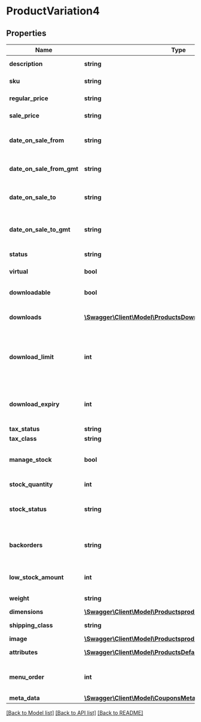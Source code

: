 # ProductVariation4

## Properties
Name | Type | Description | Notes
------------ | ------------- | ------------- | -------------
**description** | **string** | Variation description. | [optional] 
**sku** | **string** | Unique identifier. | [optional] 
**regular_price** | **string** | Variation regular price. | [optional] 
**sale_price** | **string** | Variation sale price. | [optional] 
**date_on_sale_from** | **string** | Start date of sale price, in the site&#x27;s timezone. | [optional] 
**date_on_sale_from_gmt** | **string** | Start date of sale price, as GMT. | [optional] 
**date_on_sale_to** | **string** | End date of sale price, in the site&#x27;s timezone. | [optional] 
**date_on_sale_to_gmt** | **string** | End date of sale price, in the site&#x27;s timezone. | [optional] 
**status** | **string** | Variation status. | [optional] 
**virtual** | **bool** | If the variation is virtual. | [optional] 
**downloadable** | **bool** | If the variation is downloadable. | [optional] 
**downloads** | [**\Swagger\Client\Model\ProductsDownloads[]**](ProductsDownloads.md) | List of downloadable files. | [optional] 
**download_limit** | **int** | Number of times downloadable files can be downloaded after purchase. | [optional] 
**download_expiry** | **int** | Number of days until access to downloadable files expires. | [optional] 
**tax_status** | **string** | Tax status. | [optional] 
**tax_class** | **string** | Tax class. | [optional] 
**manage_stock** | **bool** | Stock management at variation level. | [optional] 
**stock_quantity** | **int** | Stock quantity. | [optional] 
**stock_status** | **string** | Controls the stock status of the product. | [optional] 
**backorders** | **string** | If managing stock, this controls if backorders are allowed. | [optional] 
**low_stock_amount** | **int** | Low Stock amount for the variation. | [optional] 
**weight** | **string** | Variation weight (kg). | [optional] 
**dimensions** | [**\Swagger\Client\Model\ProductsproductIdvariationsDimensions**](ProductsproductIdvariationsDimensions.md) |  | [optional] 
**shipping_class** | **string** | Shipping class slug. | [optional] 
**image** | [**\Swagger\Client\Model\ProductsproductIdvariationsImage**](ProductsproductIdvariationsImage.md) |  | [optional] 
**attributes** | [**\Swagger\Client\Model\ProductsDefaultAttributes[]**](ProductsDefaultAttributes.md) | List of attributes. | [optional] 
**menu_order** | **int** | Menu order, used to custom sort products. | [optional] 
**meta_data** | [**\Swagger\Client\Model\CouponsMetaData[]**](CouponsMetaData.md) | Meta data. | [optional] 

[[Back to Model list]](../../README.md#documentation-for-models) [[Back to API list]](../../README.md#documentation-for-api-endpoints) [[Back to README]](../../README.md)


